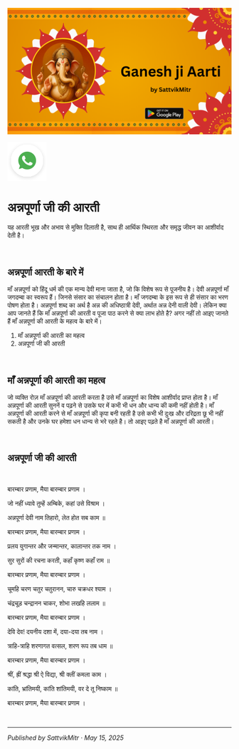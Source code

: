 <!-- Banner SVG -->
![Banner](https://raw.githubusercontent.com/anandwana001/content-repo/refs/heads/main/aarti/ganesh/ganesh_ji_aarti_banner.png)

<!-- Share & WhatsApp icons as SVG -->
<a href="https://api.whatsapp.com/send?text=Check%20out%20this%20article%20in%20the%20Hanuman%20Chalisa%20app%3A%20https%3A%2F%2Fwww.sattvikmitr.com%2Farticles%3FcontentUrl%3Dhttps%253A%252F%252Fraw.githubusercontent.com%252Fanandwana001%252Fcontent-repo%252Frefs%252Fheads%252Fmain%252Faarti%252Fganesh%252Fannapoorna_aarti_hindi.md%26title%3DGanesh%2520Aarti">
  <img src="https://raw.githubusercontent.com/anandwana001/content-repo/refs/heads/main/assets/ic_wtsapp_share_rounded.svg" alt="WhatsApp"/>
</a>

<br>

# अन्नपूर्णा जी की आरती
यह आरती भूख और अभाव से मुक्ति दिलाती है, साथ ही आर्थिक स्थिरता और समृद्ध जीवन का आशीर्वाद देती है।

<br>

## अन्नपूर्णा आरती के बारे में
माँ अन्नपूर्णा को हिंदू धर्म की एक मान्य देवी माना जाता है, जो कि विशेष रूप से पूजनीय है। देवी अन्नपूर्णा माँ जगदम्बा का स्वरूप हैं। जिनसे संसार का संचालन होता है। माँ जगदम्बा के इस रूप से ही संसार का भरण पोषण होता है। अन्नपूर्णा शब्द का अर्थ है अन्न की अधिष्ठात्री देवी, अर्थात अन्न देनी वाली देवी। लेकिन क्या आप जानते हैं कि माँ अन्नपूर्णा की आरती व पूजा पाठ करने से क्या लाभ होते है? अगर नहीं तो आइए जानते हैं माँ अन्नपूर्णा की आरती के महत्व के बारे में।

1. माँ अन्नपूर्णा की आरती का महत्व
2. अन्नपूर्णा जी की आरती

<br>

## माँ अन्नपूर्णा की आरती का महत्व
जो व्यक्ति रोज़ माँ अन्नपूर्णा की आरती करता है उसे माँ अन्नपूर्णा का विशेष आशीर्वाद प्राप्त होता है। माँ अन्नपूर्णा की आरती सुननें व पढ़ने से उसके घर में कभी भी धन और धान्य की कमी नहीं होती है। माँ अन्नपूर्णा की आरती करने से माँ अन्नपूर्णा की कृपा बनी रहती है उसे कभी भी दुःख और दरिद्रता छू भी नहीं सकती है और उनके घर हमेशा धन धान्य से भरे रहते है। तो आइए पढ़ते है माँ अन्नपूर्णा की आरती।

<br>

## अन्नपूर्णा जी की आरती

<br>

बारम्बार प्रणाम, मैया बारम्बार प्रणाम ।

जो नहीं ध्यावे तुम्हें अम्बिके, कहां उसे विश्राम ।

अन्नपूर्णा देवी नाम तिहारो, लेत होत सब काम ॥

बारम्बार प्रणाम, मैया बारम्बार प्रणाम ।

प्रलय युगान्तर और जन्मान्तर, कालान्तर तक नाम ।

सुर सुरों की रचना करती, कहाँ कृष्ण कहाँ राम ॥

बारम्बार प्रणाम, मैया बारम्बार प्रणाम ।

चूमहि चरण चतुर चतुरानन, चारु चक्रधर श्याम ।

चंद्रचूड़ चन्द्रानन चाकर, शोभा लखहि ललाम ॥

बारम्बार प्रणाम, मैया बारम्बार प्रणाम ।

देवि देव! दयनीय दशा में, दया-दया तब नाम ।

त्राहि-त्राहि शरणागत वत्सल, शरण रूप तब धाम ॥

बारम्बार प्रणाम, मैया बारम्बार प्रणाम ।

श्रीं, ह्रीं श्रद्धा श्री ऐ विद्या, श्री क्लीं कमला काम ।

कांति, भ्रांतिमयी, कांति शांतिमयी, वर दे तू निष्काम ॥

बारम्बार प्रणाम, मैया बारम्बार प्रणाम ।

<br>

---

*Published by SattvikMitr · May 15, 2025*
